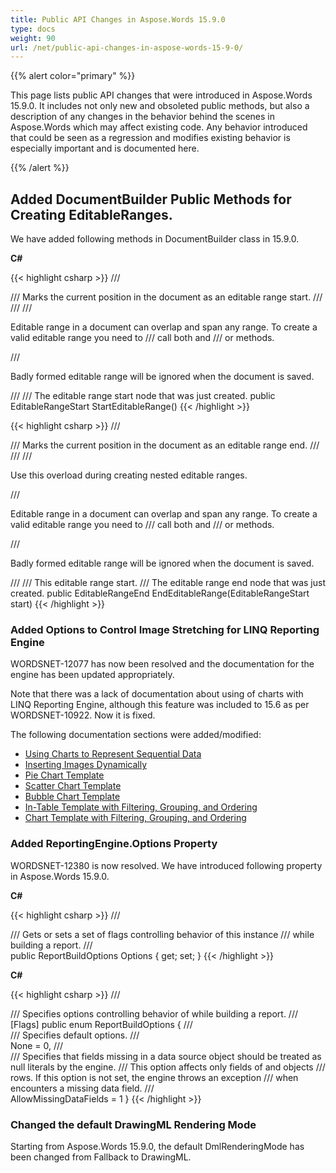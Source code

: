 ```yaml
---
title: Public API Changes in Aspose.Words 15.9.0
type: docs
weight: 90
url: /net/public-api-changes-in-aspose-words-15-9-0/
---
```


{{% alert color="primary" %}} 

This page lists public API changes that were introduced in Aspose.Words 15.9.0. It includes not only new and obsoleted public methods, but also a description of any changes in the behavior behind the scenes in Aspose.Words which may affect existing code. Any behavior introduced that could be seen as a regression and modifies existing behavior is especially important and is documented here.

{{% /alert %}} 

## Added DocumentBuilder Public Methods for Creating EditableRanges.

We have added following methods in DocumentBuilder class in 15.9.0.

**C#**

{{< highlight csharp >}}
/// <summary>
/// Marks the current position in the document as an editable range start.
/// </summary>
/// <remarks>
/// <p>Editable range in a document can overlap and span any range. To create a valid editable range you need to
/// call both <see cref="StartEditableRange"/> and <see cref="EndEditableRange()"/>
/// or <see cref="EndEditableRange(EditableRangeStart)"/> methods.</p>
/// <p>Badly formed editable range will be ignored when the document is saved.</p>
/// </remarks>
/// <returns>The editable range start node that was just created.</returns>
public EditableRangeStart StartEditableRange()
{{< /highlight >}}

{{< highlight csharp >}}
/// <summary>
/// Marks the current position in the document as an editable range end.
/// </summary>
/// <remarks>
/// <p>Use this overload during creating nested editable ranges.</p>
/// <p>Editable range in a document can overlap and span any range. To create a valid editable range you need to
/// call both <see cref="StartEditableRange"/> and <see cref="EndEditableRange()"/>
/// or <see cref="EndEditableRange(EditableRangeStart)"/> methods.</p>
/// <p>Badly formed editable range will be ignored when the document is saved.</p>
/// </remarks>
/// <param name="start">This editable range start.</param>
/// <returns>The editable range end node that was just created.</returns>
public EditableRangeEnd EndEditableRange(EditableRangeStart start)
{{< /highlight >}}

### Added Options to Control Image Stretching for LINQ Reporting Engine

WORDSNET-12077 has now been resolved and the documentation for the engine has been updated appropriately.

Note that there was a lack of documentation about using of charts with LINQ Reporting Engine, although this feature was included to 15.6 as per WORDSNET-10922. Now it is fixed.

The following documentation sections were added/modified:

- [Using Charts to Represent Sequential Data](https://docs.aspose.com/words/net/template-syntax/#using-charts-to-represent-sequential-data)
- [Inserting Images Dynamically](https://docs.aspose.com/words/net/template-syntax/#inserting-images-dynamically)
- [Pie Chart Template](https://docs.aspose.com/words/net/typical-templates/#pie-chart-template)
- [Scatter Chart Template](https://docs.aspose.com/words/net/typical-templates/#scatter-chart-template)
- [Bubble Chart Template](https://docs.aspose.com/words/net/typical-templates/#bubble-chart-template)
- [In-Table Template with Filtering, Grouping, and Ordering](https://docs.aspose.com/words/net/typical-templates/#in-table-template-with-filtering-grouping-and-ordering)
- [Chart Template with Filtering, Grouping, and Ordering](https://docs.aspose.com/words/net/typical-templates/#chart-template-with-filtering-grouping-and-ordering)

### Added ReportingEngine.Options Property

WORDSNET-12380 is now resolved. We have introduced following property in Aspose.Words 15.9.0.

**C#**

{{< highlight csharp >}}
/// <summary>
/// Gets or sets a set of flags controlling behavior of this <see cref="ReportingEngine"/> instance
/// while building a report.
/// </summary>
public ReportBuildOptions Options
{
    get;
    set;
}
{{< /highlight >}}

**C#**

{{< highlight csharp >}}
/// <summary>
/// Specifies options controlling behavior of <see cref="ReportingEngine"/> while building a report.
/// </summary>
[Flags]
public enum ReportBuildOptions
{
    /// <summary>
    /// Specifies default options.
    /// </summary>
    None = 0,
    /// <summary>
    /// Specifies that fields missing in a data source object should be treated as null literals by the engine.
    /// This option affects only fields of <ms><see cref="DataRow"/> and <see cref="IDataRecord"/> objects</ms>
    /// <java><see cref="DataTable"/> rows</java>. If this option is not set, the engine throws an exception
    /// when encounters a missing data field.
    /// </summary>
    AllowMissingDataFields = 1
}
{{< /highlight >}}

### Changed the default DrawingML Rendering Mode

Starting from Aspose.Words 15.9.0, the default DmlRenderingMode has been changed from Fallback to DrawingML.

